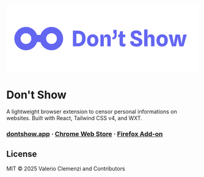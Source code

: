 ![](./public/cover.png)

# Don't Show

A lightweight browser extension to censor personal informations on websites. Built with React, Tailwind CSS v4, and WXT.

### [dontshow.app](https://www.dontshow.app) · [Chrome Web Store](https://chromewebstore.google.com/detail/dont-show/gdebfgieajfdgdcdmpnbakflnkoaankk) · [Firefox Add‑on](https://addons.mozilla.org/firefox/addon/dontshow/)

## License

MIT © 2025 Valerio Clemenzi and Contributors
